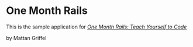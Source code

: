 # One Month Rails

This is the sample application for
[*One Month Rails: Teach Yourself to Code*](http://onemonthrails.com)

by Mattan Griffel